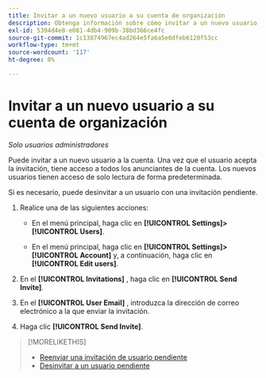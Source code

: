 ```yaml
---
title: Invitar a un nuevo usuario a su cuenta de organización
description: Obtenga información sobre cómo invitar a un nuevo usuario a unirse a la cuenta.
exl-id: 5394d4e8-e081-4db4-909b-38bd366ce4fc
source-git-commit: 1c13874967ec4ad264e5fa6a5e0dfeb6120f53cc
workflow-type: tm+mt
source-wordcount: '117'
ht-degree: 0%

---
```


# Invitar a un nuevo usuario a su cuenta de organización

*Solo usuarios administradores*

Puede invitar a un nuevo usuario a la cuenta. Una vez que el usuario acepta la invitación, tiene acceso a todos los anunciantes de la cuenta. Los nuevos usuarios tienen acceso de solo lectura de forma predeterminada.

Si es necesario, puede desinvitar a un usuario con una invitación pendiente.

1. Realice una de las siguientes acciones:

   * En el menú principal, haga clic en **[!UICONTROL Settings]>[!UICONTROL Users]**.

   * En el menú principal, haga clic en **[!UICONTROL Settings]>[!UICONTROL Account]** y, a continuación, haga clic en **[!UICONTROL Edit users]**.

1. En el **[!UICONTROL Invitations]** , haga clic en **[!UICONTROL Send Invite]**.

1. En el **[!UICONTROL User Email]** , introduzca la dirección de correo electrónico a la que enviar la invitación.

1. Haga clic **[!UICONTROL Send Invite]**.

>[!MORELIKETHIS]
>
>* [Reenviar una invitación de usuario pendiente](user-resend-invite.md)
>* [Desinvitar a un usuario pendiente](user-uninvite.md)


<!-- >* [Edit User Permissions or Delete a User](user-edit.md) -->

